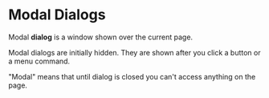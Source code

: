 # Modal Dialogs

Modal **dialog** is a window shown over the current page. 

Modal dialogs are initially hidden. They are shown after you click a button or a menu command. 

"Modal" means that until dialog is closed you can't access anything on the page.

 